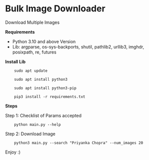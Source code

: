 # Bulk Image Downloader
Download Multiple Images

**Requirements**
* Python 3.10 and above Version
* Lib: argparse, os-sys-backports, shutil, pathlib2, urllib3, imghdr, posixpath, re, futures

**Install Lib**

        sudo apt update

        sudo apt install python3
        
        sudo apt install python3-pip

        pip3 install -r requirements.txt

**Steps**

Step 1: Checklist of Params accepted
        
        python main.py --help
        
Step 2: Download Image
        
        python3 main.py --search "Priyanka Chopra" --num_images 20
        
Enjoy :)
